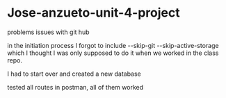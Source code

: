 # Jose-anzueto-unit-4-project

problems
issues with git hub

in the initiation process I forgot to include --skip-git --skip-active-storage which I thought I was only supposed to do it when we worked in the class repo.

I had to start over and created a new database

tested all routes in postman, all of them worked